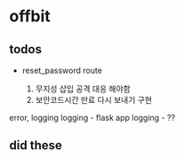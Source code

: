 # offbit

## todos

- reset_password route

  1. 무지성 삽입 공격 대응 해야함
  2. 보안코드시간 만료 다시 보내기 구현

error, logging
logging - flask app
logging - ??

## did these

